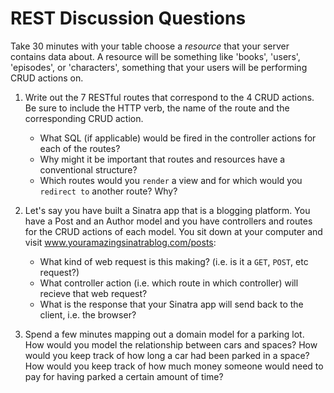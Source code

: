 # REST Discussion Questions

Take 30 minutes with your table choose a *resource* that your server contains data about. A resource will be something like 'books', 'users', 'episodes', or 'characters', something that your users will be performing CRUD actions on.

1. Write out the 7 RESTful routes that correspond to the 4 CRUD actions.  Be sure to include the HTTP verb, the name of the route and the corresponding CRUD action.  

   * What SQL (if applicable) would be fired in the controller actions for each of the routes?
   * Why might it be important that routes and resources have a conventional structure?
   * Which routes would you `render` a view and for which would you `redirect to` another route? Why?

2. Let's say you have built a Sinatra app that is a blogging platform. You have a Post and an Author model and you have controllers and routes for the CRUD actions of each model. You sit down at your computer and visit www.youramazingsinatrablog.com/posts:

   * What kind of web request is this making? (i.e. is it a `GET`, `POST`, etc request?)
   * What controller action (i.e. which route in which controller) will recieve that web request?
   * What is the response that your Sinatra app will send back to the client, i.e. the browser?

4. Spend a few minutes mapping out a domain model for a parking lot. How would you model the relationship between cars and spaces? How would you keep track of how long a car had been parked in a space? How would you keep track of how much money someone would need to pay for having parked a certain amount of time?
